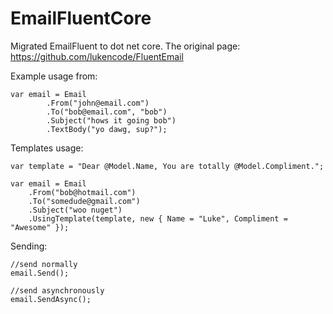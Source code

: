 # EmailFluentCore  
Migrated EmailFluent to dot net core. The original page: https://github.com/lukencode/FluentEmail


Example usage from:
```
var email = Email
        .From("john@email.com")
        .To("bob@email.com", "bob")
        .Subject("hows it going bob")
        .TextBody("yo dawg, sup?");
```
        
Templates usage:
```
var template = "Dear @Model.Name, You are totally @Model.Compliment.";

var email = Email
    .From("bob@hotmail.com")
    .To("somedude@gmail.com")
    .Subject("woo nuget")
    .UsingTemplate(template, new { Name = "Luke", Compliment = "Awesome" });
```

Sending:
```
//send normally
email.Send();

//send asynchronously
email.SendAsync();
```
